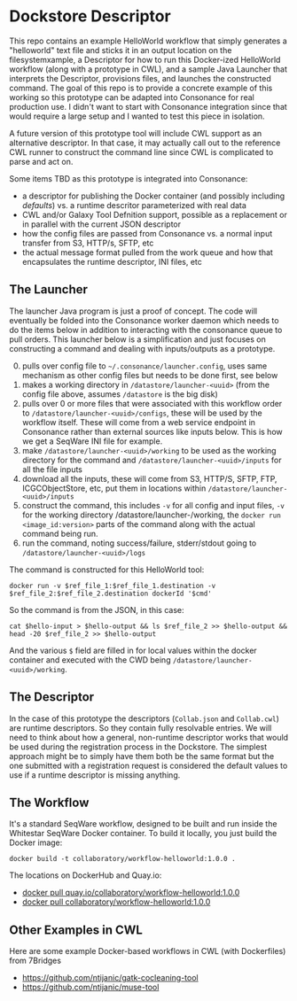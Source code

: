 # Dockstore Descriptor

This repo contains an example HelloWorld workflow that simply generates a "helloworld" text file and sticks it in an output location on the filesystemxample, a Descriptor for how to run this Docker-ized HelloWorld workflow (along with a prototype in CWL), and a sample Java Launcher that interprets the Descriptor, provisions files, and launches the constructed command.  The goal of this repo is to provide a concrete example of this working so this prototype can be adapted into Consonance for real production use.  I didn't want to start with Consonance integration since that would require a large setup and I wanted to test this piece in isolation.

A future version of this prototype tool will include CWL support as an alternative descriptor.  In that case, it may actually call out to the reference CWL runner to construct the command line since CWL is complicated to parse and act on.

Some items TBD as this prototype is integrated into Consonance:

* a descriptor for publishing the Docker container (and possibly including *defaults*) vs. a runtime descritor parameterized with real data
* CWL and/or Galaxy Tool Defnition support, possible as a replacement or in parallel with the current JSON descriptor
* how the config files are passed from Consonance vs. a normal input transfer from S3, HTTP/s, SFTP, etc
* the actual message format pulled from the work queue and how that encapsulates the runtime descriptor, INI files, etc

## The Launcher

The launcher Java program is just a proof of concept.  The code will eventually be folded into the Consonance worker daemon which needs to do the items below in addition to interacting with the consonance queue to pull orders.  This launcher below is a simplification and just focuses on constructing a command and dealing with inputs/outputs as a prototype.

0. pulls over config file to `~/.consonance/launcher.config`, uses same mechanism as other config files but needs to be done first, see below
0. makes a working directory in `/datastore/launcher-<uuid>` (from the config file above, assumes `/datastore` is the big disk)
0. pulls over 0 or more files that were associated with this workflow order to `/datastore/launcher-<uuid>/configs`, these will be used by the workflow itself. These will come from a web service endpoint in Consonance rather than external sources like inputs below. This is how we get a SeqWare INI file for example.
0. make `/datastore/launcher-<uuid>/working` to be used as the working directory for the command and `/datastore/launcher-<uuid>/inputs` for all the file inputs
0. download all the inputs, these will come from S3, HTTP/S, SFTP, FTP, ICGCObjectStore, etc, put them in locations within `/datastore/launcher-<uuid>/inputs`
0. construct the command, this includes `-v` for all config and input files, `-v` for the working directory /datastore/launcher-<uuid>/working, the `docker run <image_id:version>` parts of the command along with the actual command being run.
0. run the command, noting success/failure, stderr/stdout going to `/datastore/launcher-<uuid>/logs`

The command is constructed for this HelloWorld tool:

    docker run -v $ref_file_1:$ref_file_1.destination -v $ref_file_2:$ref_file_2.destination dockerId '$cmd'

So the command is from the JSON, in this case:

    cat $hello-input > $hello-output && ls $ref_file_2 >> $hello-output && head -20 $ref_file_2 >> $hello-output

And the various `$` field are filled in for local values within the docker container and executed with the CWD being `/datastore/launcher-<uuid>/working`.

## The Descriptor

In the case of this prototype the descriptors (`Collab.json` and `Collab.cwl`) are runtime descriptors.  So they contain fully resolvable entries.  We will need to think about how a general, non-runtime descriptor works that would be used during the registration process in the Dockstore.  The simplest approach might be to simply have them both be the same format but the one submitted with a registration request is considered the default values to use if a runtime descriptor is missing anything.

## The Workflow

It's a standard SeqWare workflow, designed to be built and run inside the Whitestar SeqWare Docker container.  To build it locally, you just build the Docker image:

    docker build -t collaboratory/workflow-helloworld:1.0.0 .

The locations on DockerHub and Quay.io:

* [docker pull quay.io/collaboratory/workflow-helloworld:1.0.0](https://quay.io/repository/collaboratory/workflow-helloworld)
* [docker pull collaboratory/workflow-helloworld:1.0.0](https://hub.docker.com/r/collaboratory/workflow-helloworld/)

## Other Examples in CWL

Here are some example Docker-based workflows in CWL (with Dockerfiles) from 7Bridges

* https://github.com/ntijanic/gatk-cocleaning-tool
* https://github.com/ntijanic/muse-tool
